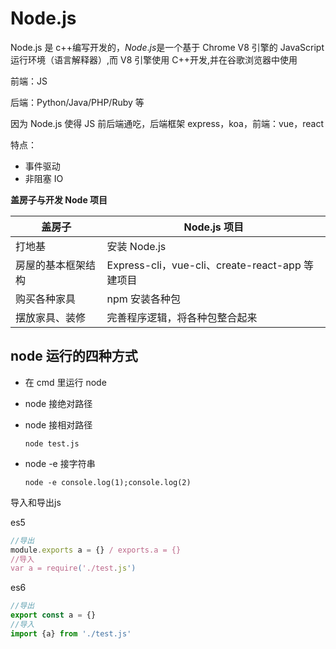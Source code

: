 # Node.js

Node.js 是 c++编写开发的，_Node_.*js*是一个基于 Chrome V8 引擎的 JavaScript 运行环境（语言解释器）,而 V8 引擎使用 C++开发,并在谷歌浏览器中使用

前端：JS

后端：Python/Java/PHP/Ruby 等

因为 Node.js 使得 JS 前后端通吃，后端框架 express，koa，前端：vue，react

特点：

- 事件驱动
- 非阻塞 IO

**盖房子与开发 Node 项目**

| 盖房子             | Node.js 项目                                    |
| ------------------ | ----------------------------------------------- |
| 打地基             | 安装 Node.js                                    |
| 房屋的基本框架结构 | Express-cli，vue-cli、create-react-app 等建项目 |
| 购买各种家具       | npm 安装各种包                                  |
| 摆放家具、装修     | 完善程序逻辑，将各种包整合起来                  |

## node 运行的四种方式

- 在 cmd 里运行 node

- node 接绝对路径

- node 接相对路径

  ```node
  node test.js
  ```

* node -e 接字符串

  ```node
  node -e console.log(1);console.log(2)
  ```

导入和导出js

es5

```js
//导出
module.exports a = {} / exports.a = {}
//导入
var a = require('./test.js')
```

es6

```js
//导出
export const a = {}
//导入
import {a} from './test.js'
```

